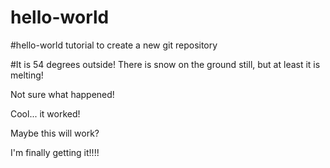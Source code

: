 # hello-world
#hello-world tutorial to create a new git repository

#It is 54 degrees outside!  There is snow on the ground still, but at least it is melting!

Not sure what happened!

Cool... it worked!

Maybe this will work?

I'm finally getting it!!!!